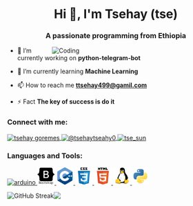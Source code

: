 <h1 align="center">Hi 👋, I'm Tsehay (tse) </h1>
<h3 align="center">A passionate programming from Ethiopia</h3>

<img align="right" alt="Coding" width="400"
    src="https://user-images.githubusercontent.com/81975567/213871187-5f4af020-4be1-4f17-baa2-0a0b3e2909c2.gif">

- 🔭 I’m currently working on **python-telegram-bot**

- 🌱 I’m currently learning **Machine Learning**

- 📫 How to reach me **ttsehay499@gamil.com**

- ⚡ Fact **The key of success is do it**

<h3 align="left">Connect with me:</h3>
<p align="left">
    <a href="https://www.linkedin.com/in/tsehay-goremes-934b16222/" target="blank">
        <img align="center"
            src="https://raw.githubusercontent.com/rahuldkjain/github-profile-readme-generator/master/src/images/icons/Social/linked-in-alt.svg"
            alt="tsehay goremes" height="30" width="40" />
    </a>
    <a href="https://instagram.com/@tsehaytseahy0" target="blank">
        <img align="center"
            src="https://raw.githubusercontent.com/rahuldkjain/github-profile-readme-generator/master/src/images/icons/Social/instagram.svg"
            alt="@tsehaytseahy0" height="30" width="40" />
    </a>
    <a href="https://www.leetcode.com/tse_sun" target="blank">
        <img align="center"
            src="https://raw.githubusercontent.com/rahuldkjain/github-profile-readme-generator/master/src/images/icons/Social/leet-code.svg"
            alt="tse_sun" height="30" width="40" />
    </a>
</p>

<h3 align="left">Languages and Tools:</h3>
<p align="left">
    <a href="https://www.arduino.cc/" target="_blank" rel="noreferrer">
        <img src="https://cdn.worldvectorlogo.com/logos/arduino-1.svg" alt="arduino" width="40" height="40" /> </a> <a
        href="https://getbootstrap.com" target="_blank" rel="noreferrer"> <img
            src="https://raw.githubusercontent.com/devicons/devicon/master/icons/bootstrap/bootstrap-plain-wordmark.svg"
            alt="bootstrap" width="40" height="40" /> </a> <a href="https://www.w3schools.com/cpp/" target="_blank"
        rel="noreferrer"> <img
            src="https://raw.githubusercontent.com/devicons/devicon/master/icons/cplusplus/cplusplus-original.svg"
            alt="cplusplus" width="40" height="40" /> </a> <a href="https://www.w3schools.com/css/" target="_blank"
        rel="noreferrer"> <img
            src="https://raw.githubusercontent.com/devicons/devicon/master/icons/css3/css3-original-wordmark.svg"
            alt="css3" width="40" height="40" /> </a> <a href="https://www.w3.org/html/" target="_blank"
        rel="noreferrer"> <img
            src="https://raw.githubusercontent.com/devicons/devicon/master/icons/html5/html5-original-wordmark.svg"
            alt="html5" width="40" height="40" /> </a> <a href="https://www.linux.org/" target="_blank"
        rel="noreferrer"> <img
            src="https://raw.githubusercontent.com/devicons/devicon/master/icons/linux/linux-original.svg" alt="linux"
            width="40" height="40" /> </a> <a href="https://www.python.org" target="_blank" rel="noreferrer"> <img
            src="https://raw.githubusercontent.com/devicons/devicon/master/icons/python/python-original.svg"
            alt="python" width="40" height="40" /> </a>
</p>
<!-- github status -->
<img align="left" src="https://streak-stats.demolab.com?user=tseehay&theme=monokai&hide_border=true&background=45%2C00000000%2C0A040400" alt="GitHub Streak" />
<img src="https://github-readme-stats.vercel.app/api/top-langs/?username=tseehay&theme=monokai&langs_count=3&hide=css,html&layout=compact&hide_border=true&bg_color=00000000"/>



